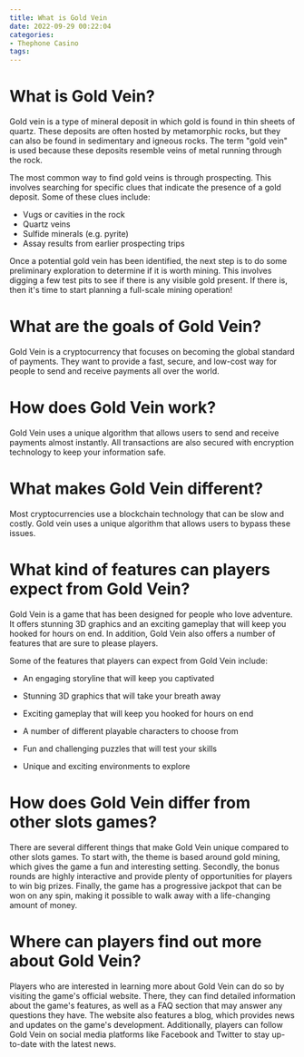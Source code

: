```yaml
---
title: What is Gold Vein
date: 2022-09-29 00:22:04
categories:
- Thephone Casino
tags:
---
```



#  What is Gold Vein?

Gold vein is a type of mineral deposit in which gold is found in thin sheets of quartz. These deposits are often hosted by metamorphic rocks, but they can also be found in sedimentary and igneous rocks. The term "gold vein" is used because these deposits resemble veins of metal running through the rock.

The most common way to find gold veins is through prospecting. This involves searching for specific clues that indicate the presence of a gold deposit. Some of these clues include:

- Vugs or cavities in the rock
- Quartz veins
- Sulfide minerals (e.g. pyrite)
- Assay results from earlier prospecting trips

Once a potential gold vein has been identified, the next step is to do some preliminary exploration to determine if it is worth mining. This involves digging a few test pits to see if there is any visible gold present. If there is, then it's time to start planning a full-scale mining operation!

#  What are the goals of Gold Vein?

Gold Vein is a cryptocurrency that focuses on becoming the global standard of payments. They want to provide a fast, secure, and low-cost way for people to send and receive payments all over the world.

# How does Gold Vein work?

Gold Vein uses a unique algorithm that allows users to send and receive payments almost instantly. All transactions are also secured with encryption technology to keep your information safe.

# What makes Gold Vein different?

Most cryptocurrencies use a blockchain technology that can be slow and costly. Gold vein uses a unique algorithm that allows users to bypass these issues.

#  What kind of features can players expect from Gold Vein?

Gold Vein is a game that has been designed for people who love adventure. It offers stunning 3D graphics and an exciting gameplay that will keep you hooked for hours on end. In addition, Gold Vein also offers a number of features that are sure to please players.

Some of the features that players can expect from Gold Vein include:

* An engaging storyline that will keep you captivated

* Stunning 3D graphics that will take your breath away

* Exciting gameplay that will keep you hooked for hours on end

* A number of different playable characters to choose from

* Fun and challenging puzzles that will test your skills

* Unique and exciting environments to explore

#  How does Gold Vein differ from other slots games?

There are several different things that make Gold Vein unique compared to other slots games. To start with, the theme is based around gold mining, which gives the game a fun and interesting setting. Secondly, the bonus rounds are highly interactive and provide plenty of opportunities for players to win big prizes. Finally, the game has a progressive jackpot that can be won on any spin, making it possible to walk away with a life-changing amount of money.

#  Where can players find out more about Gold Vein?

Players who are interested in learning more about Gold Vein can do so by visiting the game's official website. There, they can find detailed information about the game's features, as well as a FAQ section that may answer any questions they have. The website also features a blog, which provides news and updates on the game's development. Additionally, players can follow Gold Vein on social media platforms like Facebook and Twitter to stay up-to-date with the latest news.